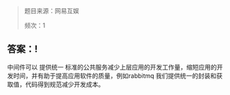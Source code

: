 > 题目来源：网易互娱
>
> 频次：1

## 答案：!

中间件可以 提供统一 标准的公共服务减少上层应用的开发工作量，缩短应用的开发时间，并有助于提高应用软件的质量，例如rabbitmq  我们提供统一的封装和获取值，代码得到规范减少开发成本。